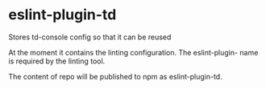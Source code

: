 # eslint-plugin-td
Stores td-console config so that it can be reused

At the moment it contains the linting configuration. The eslint-plugin- name is required by the linting tool. 

The content of repo will be published to npm as eslint-plugin-td.
